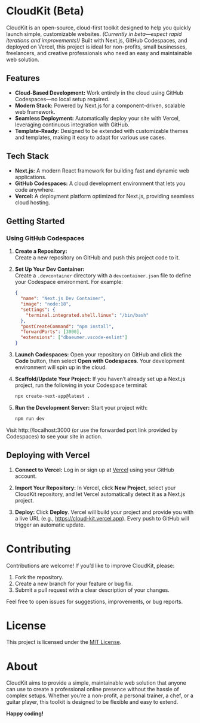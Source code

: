 # CloudKit (Beta)

CloudKit is an open-source, cloud-first toolkit designed to help you quickly launch simple, customizable websites. *(Currently in beta—expect rapid iterations and improvements!)* Built with Next.js, GitHub Codespaces, and deployed on Vercel, this project is ideal for non-profits, small businesses, freelancers, and creative professionals who need an easy and maintainable web solution.

## Features

- **Cloud-Based Development:** Work entirely in the cloud using GitHub Codespaces—no local setup required.
- **Modern Stack:** Powered by Next.js for a component-driven, scalable web framework.
- **Seamless Deployment:** Automatically deploy your site with Vercel, leveraging continuous integration with GitHub.
- **Template-Ready:** Designed to be extended with customizable themes and templates, making it easy to adapt for various use cases.

## Tech Stack

- **Next.js:** A modern React framework for building fast and dynamic web applications.
- **GitHub Codespaces:** A cloud development environment that lets you code anywhere.
- **Vercel:** A deployment platform optimized for Next.js, providing seamless cloud hosting.

## Getting Started

### Using GitHub Codespaces

1. **Create a Repository:**  
   Create a new repository on GitHub and push this project code to it.

2. **Set Up Your Dev Container:**  
   Create a `.devcontainer` directory with a `devcontainer.json` file to define your Codespace environment. For example:

   ```json
   {
     "name": "Next.js Dev Container",
     "image": "node:18",
     "settings": {
       "terminal.integrated.shell.linux": "/bin/bash"
     },
     "postCreateCommand": "npm install",
     "forwardPorts": [3000],
     "extensions": ["dbaeumer.vscode-eslint"]
   }

3.	**Launch Codespaces:**
    Open your repository on GitHub and click the **Code** button, then select **Open with Codespaces**. Your development environment will spin up in the cloud.

4.	**Scaffold/Update Your Project:**
    If you haven’t already set up a Next.js project, run the following in your Codespace terminal:
  	```sh
    npx create-next-app@latest .
    ```
   
5.	**Run the Development Server:**
    Start your project with:
    ```sh
    npm run dev
    ```
   
Visit http://localhost:3000 (or use the forwarded port link provided by Codespaces) to see your site in action.

## Deploying with Vercel
1.	**Connect to Vercel:**
    Log in or sign up at [Vercel](https://vercel.com) using your GitHub account.
  	
3.	**Import Your Repository:**
    In Vercel, click **New Project**, select your CloudKit repository, and let Vercel automatically detect it as a Next.js project.
  	
4.	**Deploy:**
    Click **Deploy**. Vercel will build your project and provide you with a live URL (e.g., https://cloud-kit.vercel.app). Every push to GitHub will trigger an automatic update.

# Contributing

Contributions are welcome! If you’d like to improve CloudKit, please:

1.	Fork the repository.
2.	Create a new branch for your feature or bug fix.
3.	Submit a pull request with a clear description of your changes.

Feel free to open issues for suggestions, improvements, or bug reports.

# License

This project is licensed under the [MIT License](https://mit-license.org).

# About

CloudKit aims to provide a simple, maintainable web solution that anyone can use to create a professional online presence without the hassle of complex setups. Whether you’re a non-profit, a personal trainer, a chef, or a guitar player, this toolkit is designed to be flexible and easy to extend.

**Happy coding!**
